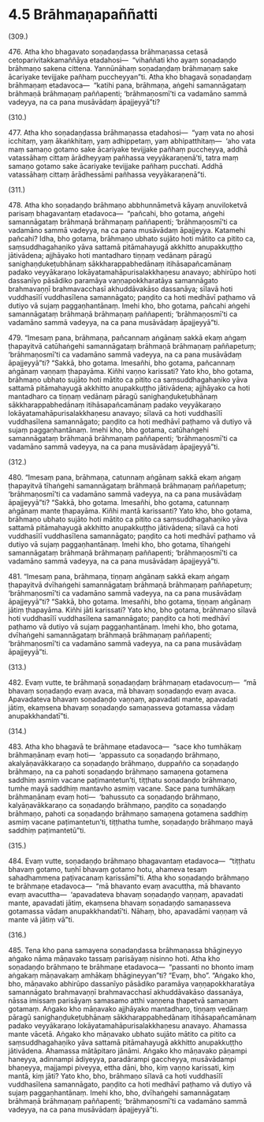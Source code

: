 # 4.5 Brāhmaṇapaññatti

(309.)

476\. Atha kho bhagavato soṇadaṇḍassa brāhmaṇassa cetasā cetoparivitakkamaññāya etadahosi—  “vihaññati kho ayaṃ soṇadaṇḍo brāhmaṇo sakena cittena. Yannūnāhaṃ soṇadaṇḍaṃ brāhmaṇaṃ sake ācariyake tevijjake pañhaṃ puccheyyan”ti. Atha kho bhagavā soṇadaṇḍaṃ brāhmaṇaṃ etadavoca—  “katihi pana, brāhmaṇa, aṅgehi samannāgataṃ brāhmaṇā brāhmaṇaṃ paññapenti; ‘brāhmaṇosmī’ti ca vadamāno sammā vadeyya, na ca pana musāvādaṃ āpajjeyyā”ti?

(310.)

477\. Atha kho soṇadaṇḍassa brāhmaṇassa etadahosi—  “yaṃ vata no ahosi icchitaṃ, yaṃ ākaṅkhitaṃ, yaṃ adhippetaṃ, yaṃ abhipatthitaṃ—  ‘aho vata maṃ samaṇo gotamo sake ācariyake tevijjake pañhaṃ puccheyya, addhā vatassāhaṃ cittaṃ ārādheyyaṃ pañhassa veyyākaraṇenā’ti, tatra maṃ samaṇo gotamo sake ācariyake tevijjake pañhaṃ pucchati. Addhā vatassāhaṃ cittaṃ ārādhessāmi pañhassa veyyākaraṇenā”ti.

(311.)

478\. Atha kho soṇadaṇḍo brāhmaṇo abbhunnāmetvā kāyaṃ anuviloketvā parisaṃ bhagavantaṃ etadavoca—  “pañcahi, bho gotama, aṅgehi samannāgataṃ brāhmaṇā brāhmaṇaṃ paññapenti; ‘brāhmaṇosmī’ti ca vadamāno sammā vadeyya, na ca pana musāvādaṃ āpajjeyya. Katamehi pañcahi? Idha, bho gotama, brāhmaṇo ubhato sujāto hoti mātito ca pitito ca, saṃsuddhagahaṇiko yāva sattamā pitāmahayugā akkhitto anupakkuṭṭho jātivādena; ajjhāyako hoti mantadharo tiṇṇaṃ vedānaṃ pāragū sanighaṇḍukeṭubhānaṃ sākkharappabhedānaṃ itihāsapañcamānaṃ padako veyyākaraṇo lokāyatamahāpurisalakkhaṇesu anavayo; abhirūpo hoti dassanīyo pāsādiko paramāya vaṇṇapokkharatāya samannāgato brahmavaṇṇī brahmavacchasī akhuddāvakāso dassanāya; sīlavā hoti vuddhasīlī vuddhasīlena samannāgato; paṇḍito ca hoti medhāvī paṭhamo vā dutiyo vā sujaṃ paggaṇhantānaṃ. Imehi kho, bho gotama, pañcahi aṅgehi samannāgataṃ brāhmaṇā brāhmaṇaṃ paññapenti; ‘brāhmaṇosmī’ti ca vadamāno sammā vadeyya, na ca pana musāvādaṃ āpajjeyyā”ti.

479\. “Imesaṃ pana, brāhmaṇa, pañcannaṃ aṅgānaṃ sakkā ekaṃ aṅgaṃ ṭhapayitvā catūhaṅgehi samannāgataṃ brāhmaṇā brāhmaṇaṃ paññapetuṃ; ‘brāhmaṇosmī’ti ca vadamāno sammā vadeyya, na ca pana musāvādaṃ āpajjeyyā”ti? “Sakkā, bho gotama. Imesañhi, bho gotama, pañcannaṃ aṅgānaṃ vaṇṇaṃ ṭhapayāma. Kiñhi vaṇṇo karissati? Yato kho, bho gotama, brāhmaṇo ubhato sujāto hoti mātito ca pitito ca saṃsuddhagahaṇiko yāva sattamā pitāmahayugā akkhitto anupakkuṭṭho jātivādena; ajjhāyako ca hoti mantadharo ca tiṇṇaṃ vedānaṃ pāragū sanighaṇḍukeṭubhānaṃ sākkharappabhedānaṃ itihāsapañcamānaṃ padako veyyākaraṇo lokāyatamahāpurisalakkhaṇesu anavayo; sīlavā ca hoti vuddhasīlī vuddhasīlena samannāgato; paṇḍito ca hoti medhāvī paṭhamo vā dutiyo vā sujaṃ paggaṇhantānaṃ. Imehi kho, bho gotama, catūhaṅgehi samannāgataṃ brāhmaṇā brāhmaṇaṃ paññapenti; ‘brāhmaṇosmī’ti ca vadamāno sammā vadeyya, na ca pana musāvādaṃ āpajjeyyā”ti.

(312.)

480\. “Imesaṃ pana, brāhmaṇa, catunnaṃ aṅgānaṃ sakkā ekaṃ aṅgaṃ ṭhapayitvā tīhaṅgehi samannāgataṃ brāhmaṇā brāhmaṇaṃ paññapetuṃ; ‘brāhmaṇosmī’ti ca vadamāno sammā vadeyya, na ca pana musāvādaṃ āpajjeyyā”ti? “Sakkā, bho gotama. Imesañhi, bho gotama, catunnaṃ aṅgānaṃ mante ṭhapayāma. Kiñhi mantā karissanti? Yato kho, bho gotama, brāhmaṇo ubhato sujāto hoti mātito ca pitito ca saṃsuddhagahaṇiko yāva sattamā pitāmahayugā akkhitto anupakkuṭṭho jātivādena; sīlavā ca hoti vuddhasīlī vuddhasīlena samannāgato; paṇḍito ca hoti medhāvī paṭhamo vā dutiyo vā sujaṃ paggaṇhantānaṃ. Imehi kho, bho gotama, tīhaṅgehi samannāgataṃ brāhmaṇā brāhmaṇaṃ paññapenti; ‘brāhmaṇosmī’ti ca vadamāno sammā vadeyya, na ca pana musāvādaṃ āpajjeyyā”ti.

481\. “Imesaṃ pana, brāhmaṇa, tiṇṇaṃ aṅgānaṃ sakkā ekaṃ aṅgaṃ ṭhapayitvā dvīhaṅgehi samannāgataṃ brāhmaṇā brāhmaṇaṃ paññapetuṃ; ‘brāhmaṇosmī’ti ca vadamāno sammā vadeyya, na ca pana musāvādaṃ āpajjeyyā”ti? “Sakkā, bho gotama. Imesañhi, bho gotama, tiṇṇaṃ aṅgānaṃ jātiṃ ṭhapayāma. Kiñhi jāti karissati? Yato kho, bho gotama, brāhmaṇo sīlavā hoti vuddhasīlī vuddhasīlena samannāgato; paṇḍito ca hoti medhāvī paṭhamo vā dutiyo vā sujaṃ paggaṇhantānaṃ. Imehi kho, bho gotama, dvīhaṅgehi samannāgataṃ brāhmaṇā brāhmaṇaṃ paññapenti; ‘brāhmaṇosmī’ti ca vadamāno sammā vadeyya, na ca pana musāvādaṃ āpajjeyyā”ti.

(313.)

482\. Evaṃ vutte, te brāhmaṇā soṇadaṇḍaṃ brāhmaṇaṃ etadavocuṃ—  “mā bhavaṃ soṇadaṇḍo evaṃ avaca, mā bhavaṃ soṇadaṇḍo evaṃ avaca. Apavadateva bhavaṃ soṇadaṇḍo vaṇṇaṃ, apavadati mante, apavadati jātiṃ, ekaṃsena bhavaṃ soṇadaṇḍo samaṇasseva gotamassa vādaṃ anupakkhandatī”ti.

(314.)

483\. Atha kho bhagavā te brāhmaṇe etadavoca—  “sace kho tumhākaṃ brāhmaṇānaṃ evaṃ hoti—  ‘appassuto ca soṇadaṇḍo brāhmaṇo, akalyāṇavākkaraṇo ca soṇadaṇḍo brāhmaṇo, duppañño ca soṇadaṇḍo brāhmaṇo, na ca pahoti soṇadaṇḍo brāhmaṇo samaṇena gotamena saddhiṃ asmiṃ vacane paṭimantetun’ti, tiṭṭhatu soṇadaṇḍo brāhmaṇo, tumhe mayā saddhiṃ mantavho asmiṃ vacane. Sace pana tumhākaṃ brāhmaṇānaṃ evaṃ hoti—  ‘bahussuto ca soṇadaṇḍo brāhmaṇo, kalyāṇavākkaraṇo ca soṇadaṇḍo brāhmaṇo, paṇḍito ca soṇadaṇḍo brāhmaṇo, pahoti ca soṇadaṇḍo brāhmaṇo samaṇena gotamena saddhiṃ asmiṃ vacane paṭimantetun’ti, tiṭṭhatha tumhe, soṇadaṇḍo brāhmaṇo mayā saddhiṃ paṭimantetū”ti.

(315.)

484\. Evaṃ vutte, soṇadaṇḍo brāhmaṇo bhagavantaṃ etadavoca—  “tiṭṭhatu bhavaṃ gotamo, tuṇhī bhavaṃ gotamo hotu, ahameva tesaṃ sahadhammena paṭivacanaṃ karissāmī”ti. Atha kho soṇadaṇḍo brāhmaṇo te brāhmaṇe etadavoca—  “mā bhavanto evaṃ avacuttha, mā bhavanto evaṃ avacuttha—  ‘apavadateva bhavaṃ soṇadaṇḍo vaṇṇaṃ, apavadati mante, apavadati jātiṃ, ekaṃsena bhavaṃ soṇadaṇḍo samaṇasseva gotamassa vādaṃ anupakkhandatī’ti. Nāhaṃ, bho, apavadāmi vaṇṇaṃ vā mante vā jātiṃ vā”ti.

(316.)

485\. Tena kho pana samayena soṇadaṇḍassa brāhmaṇassa bhāgineyyo aṅgako nāma māṇavako tassaṃ parisāyaṃ nisinno hoti. Atha kho soṇadaṇḍo brāhmaṇo te brāhmaṇe etadavoca—  “passanti no bhonto imaṃ aṅgakaṃ māṇavakaṃ amhākaṃ bhāgineyyan”ti? “Evaṃ, bho”. “Aṅgako kho, bho, māṇavako abhirūpo dassanīyo pāsādiko paramāya vaṇṇapokkharatāya samannāgato brahmavaṇṇī brahmavacchasī akhuddāvakāso dassanāya, nāssa imissaṃ parisāyaṃ samasamo atthi vaṇṇena ṭhapetvā samaṇaṃ gotamaṃ. Aṅgako kho māṇavako ajjhāyako mantadharo, tiṇṇaṃ vedānaṃ pāragū sanighaṇḍukeṭubhānaṃ sākkharappabhedānaṃ itihāsapañcamānaṃ padako veyyākaraṇo lokāyatamahāpurisalakkhaṇesu anavayo. Ahamassa mante vācetā. Aṅgako kho māṇavako ubhato sujāto mātito ca pitito ca saṃsuddhagahaṇiko yāva sattamā pitāmahayugā akkhitto anupakkuṭṭho jātivādena. Ahamassa mātāpitaro jānāmi. Aṅgako kho māṇavako pāṇampi haneyya, adinnampi ādiyeyya, paradārampi gaccheyya, musāvādampi bhaṇeyya, majjampi piveyya, ettha dāni, bho, kiṃ vaṇṇo karissati, kiṃ mantā, kiṃ jāti? Yato kho, bho, brāhmaṇo sīlavā ca hoti vuddhasīlī vuddhasīlena samannāgato, paṇḍito ca hoti medhāvī paṭhamo vā dutiyo vā sujaṃ paggaṇhantānaṃ. Imehi kho, bho, dvīhaṅgehi samannāgataṃ brāhmaṇā brāhmaṇaṃ paññapenti; ‘brāhmaṇosmī’ti ca vadamāno sammā vadeyya, na ca pana musāvādaṃ āpajjeyyā”ti.
